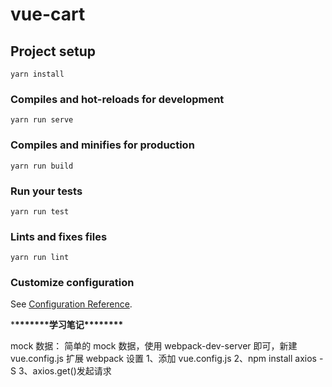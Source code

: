 # vue-cart

## Project setup

```
yarn install
```

### Compiles and hot-reloads for development

```
yarn run serve
```

### Compiles and minifies for production

```
yarn run build
```

### Run your tests

```
yarn run test
```

### Lints and fixes files

```
yarn run lint
```

### Customize configuration

See [Configuration Reference](https://cli.vuejs.org/config/).

\***\*\*\*\*\*\*\***学习笔记\***\*\*\*\*\*\*\***

mock 数据：
简单的 mock 数据，使用 webpack-dev-server 即可，新建 vue.config.js 扩展 webpack 设置
1、添加 vue.config.js
2、npm install axios -S
3、axios.get()发起请求
